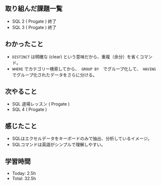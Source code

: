 ## 取り組んだ課題一覧
- SQL 2 ( Progate ) 終了
- SQL 3 ( Progate ) 終了
## わかったこと
- ```DISTINCT``` は明確な (clear) という意味だから、重複（余分）を省くコマンド。
- ```WHERE``` でカテゴリー検索してから、　```GROUP BY```　でグループ化して、　```HAVING``` でグループ化されたデータをさらに分ける。
## 次やること
- SQL 道場レッスン ( Progate )
- SQL 4 ( Progate )
## 感じたこと
- SQLはエクセルデータをキーボードのみで抽出、分析しているイメージ。
- SQLコマンドは英語がシンプルで理解しやすい。
## 学習時間
- Today: 2.5h
- Total: 32.5h
